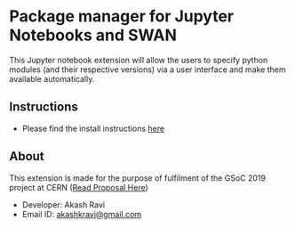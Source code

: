 # Package manager for Jupyter Notebooks and SWAN

This Jupyter notebook extension will allow the users to specify python modules (and their respective versions) via a user interface and make them available automatically.

## Instructions

- Please find the install instructions [here](extension/install.md)

## About

This extension is made for the purpose of fulfilment of the GSoC 2019 project at CERN ([Read Proposal Here](https://summerofcode.withgoogle.com/projects/4999527885438976))

- Developer: Akash Ravi
- Email ID: akashkravi@gmail.com
